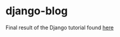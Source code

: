 # django-blog
Final result of the Django tutorial found <a href="http://www.djangorocks.com/tutorials/how-to-create-a-basic-blog-in-django/starting-your-application.html">here</a>
